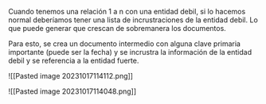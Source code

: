 Cuando tenemos una relación 1 a n con una entidad debil, si lo hacemos normal deberíamos tener una lista de incrustraciones de la entidad debil. Lo que puede generar que crescan de sobremanera los documentos. 


Para esto, se crea un documento intermedio con alguna clave primaria importante (puede ser la fecha) y se incrustra la información de la entidad debil y se referencia a la entidad fuerte.  

![[Pasted image 20231017114112.png]]

![[Pasted image 20231017114048.png]]